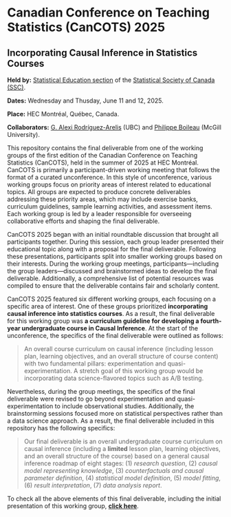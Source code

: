 # Canadian Conference on Teaching Statistics (CanCOTS) 2025

## Incorporating Causal Inference in Statistics Courses

**Held by:** [Statistical Education section](https://ssc.ca/en/about/sections-regions/statistical-education) of the [Statistical Society of Canada (SSC)](https://ssc.ca/en).

**Dates:** Wednesday and Thusday, June 11 and 12, 2025.

**Place:** HEC Montréal, Québec, Canada.

**Collaborators:** [G. Alexi Rodríguez-Arelis](https://alexrod.netlify.app/) (UBC) and [Philippe Boileau](https://pboileau.ca/) (McGill University).

This repository contains the final deliverable from one of the working groups of the first edition of the Canadian Conference on Teaching Statistics (CanCOTS), held in the summer of 2025 at HEC Montréal. CanCOTS is primarily a participant-driven working meeting that follows the format of a curated unconference. In this style of unconference, various working groups focus on priority areas of interest related to educational topics. All groups are expected to produce concrete deliverables addressing these priority areas, which may include exercise banks, curriculum guidelines, sample learning activities, and assessment items. Each working group is led by a leader responsible for overseeing collaborative efforts and shaping the final deliverable.

CanCOTS 2025 began with an initial roundtable discussion that brought all participants together. During this session, each group leader presented their educational topic along with a proposal for the final deliverable. Following these presentations, participants split into smaller working groups based on their interests. During the working group meetings, participants—including the group leaders—discussed and brainstormed ideas to develop the final deliverable. Additionally, a comprehensive list of potential resources was compiled to ensure that the deliverable contains fair and scholarly content.

CanCOTS 2025 featured six different working groups, each focusing on a specific area of interest. One of these groups prioritized **incorporating causal inference into statistics courses**. As a result, the final deliverable for this working group was **a curriculum guideline for developing a fourth-year undergraduate course in Causal Inference**. At the start of the unconference, the specifics of the final deliverable were outlined as follows:

> An overall course curriculum on causal inference (including lesson plan, learning objectives, and an overall structure of course content) with two fundamental pillars: experimentation and quasi-experimentation. A stretch goal of this working group would be incorporating data science-flavored topics such as A/B testing.

Nevertheless, during the group meetings, the specifics of the final deliverable were revised to go beyond experimentation and quasi-experimentation to include observational studies. Additionally, the brainstorming sessions focused more on statistical perspectives rather than a data science approach. As a result, the final deliverable included in this repository has the following specifics:

> Our final deliverable is an overall undergraduate course curriculum on causal inference (including a **limited** lesson plan, learning objectives, and an overall structure of the course) based on a general causal inference roadmap of eight stages: (1) *research question*, (2) *causal model representing knowledge*, (3) *counterfactuals and causal parameter definition*, (4) *statistical model definition*, (5) *model fitting*, (6) *result interpretation*, (7) *data analysis report*.

To check all the above elements of this final deliverable, including the initial presentation of this working group, [**click here**](https://alexrod61.github.io/cancots-2025-causal-inf/).

